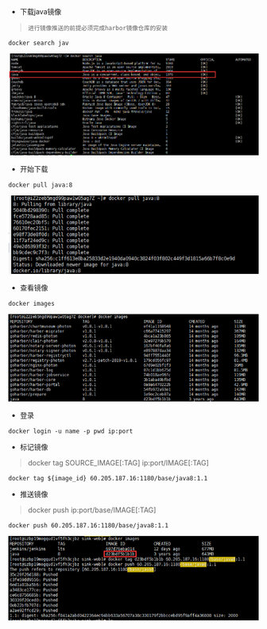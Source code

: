 - 下载java镜像
> `进行镜像推送的前提必须完成harbor镜像仓库的安装`
```shell script
docker search jav
```
![](../images/docker/docker_java_01.png)

- 开始下载
```shell script
docker pull java:8
```
![](../images/docker/docker_java_02.png)

- 查看镜像
```shell script
docker images
```
![](../images/docker/docker_java_03.png)

- 登录
```shell script
docker login -u name -p pwd ip:port
```
- 标记镜像
> docker tag SOURCE_IMAGE[:TAG] ip:port/IMAGE[:TAG]
```shell script
docker tag ${image_id} 60.205.187.16:1180/base/java8:1.1
```
- 推送镜像
> docker push ip:port/base/IMAGE[:TAG]
```shell script
docker push 60.205.187.16:1180/base/java8:1.1
```
![](../images/docker/docker_java_04.png)